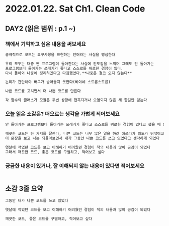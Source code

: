 # 2022.01.22. Sat **Ch1. Clean Code**

## DAY2 (읽은 범위 : p.1 ~)

### 책에서 기억하고 싶은 내용을 써보세요

```markdown
궁극적으로 코드는 요구사항을 표현하는 언어라는 사실을 명심한다

우리 모두는 대충 짠 프로그램이 돌아간다는 사실에 안도감을 느끼며 그래도 안 돌아가는 
프로그램보다 돌아가는 쓰레기가 좋다고 스스로를 위로한 경험이 있다.    
다시 돌아와 나중에 정리하겠다고 다짐했었다.**나중은 결코 오지 않는다**

논리가 간단해야 버그가 숨어들지 못한다(비야네 스트롭스트룹)

나쁜 코드를 고치면서 더 나쁜 코드를 만든다

각 함수와 클래스가 모듈은 주변 상황에 현혹되거나 오염되지 않은 채 한길만 걷는다
```

### 오늘 읽은 소감은? 떠오르는 생각을 가볍게 적어보세요

```markdown
안 돌아가는 프로그램보다 돌아가는 쓰레기가 좋다고 스스로를 위로한 경험이 있다고 했을 때 뜨끔했다

깨끗한 코드는 한 가지를 잘한다, 나쁜 코드는 너무 많은 일을 하려 애쓰다가 의도가 뒤섞이고 목적이 흐려진다
이 문장을 보고 나는 되돌아보면서 내가 그동안 나쁜 코드를 쓰고 있었다고 생각하게 되었다

옛날에 적었던 코드를 보고 이해하기 어려웠던 경험이 책의 내용과 많이 공감이 되었다
그래서 깨끗한 코드, 좋은 코드를 구별하고, 적어보고 싶다
```

### 궁금한 내용이 있거나, 잘 이해되지 않는 내용이 있다면 적어보세요

```markdown

```

## 소감 3줄 요약

```markdown
그동안 내가 나쁜 코드를 쓰고 있었다

옛날에 적었던 코드를 보고 이해하기 어려웠던 경험이 책의 내용과 많이 공감이 되었다

깨끗한 코드, 좋은 코드를 구별하고, 적어보고 싶다
```
